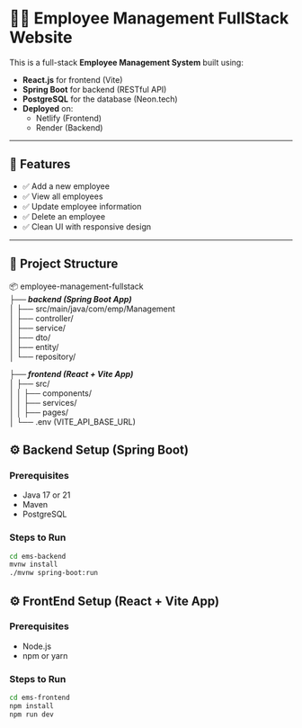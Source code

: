 # 🧑‍💼 Employee Management FullStack Website

This is a full-stack **Employee Management System** built using:

- **React.js** for frontend (Vite)
- **Spring Boot** for backend (RESTful API)
- **PostgreSQL** for the database (Neon.tech)
- **Deployed** on:
  - Netlify (Frontend)
  - Render (Backend)

---

## 📸 Features

- ✅ Add a new employee
- ✅ View all employees
- ✅ Update employee information
- ✅ Delete an employee
- ✅ Clean UI with responsive design

---

## 📁 Project Structure

📦 employee-management-fullstack<br>
***├── backend (Spring Boot App)***<br>
│ ├── src/main/java/com/emp/Management<br>
│ ├── controller/<br>
│ ├── service/<br>
│ ├── dto/<br>
│ ├── entity/<br>
│ └── repository/<br>

***├── frontend (React + Vite App)***<br>
│ ├── src/<br>
│ │ ├── components/<br>
│ │ ├── services/<br>
│ │ ├── pages/<br>
│ └── .env (VITE_API_BASE_URL)<br>

## ⚙️ Backend Setup (Spring Boot)

### Prerequisites
- Java 17 or 21
- Maven
- PostgreSQL

### Steps to Run

```bash
cd ems-backend
mvnw install 
./mvnw spring-boot:run
```

## ⚙️ FrontEnd Setup (React + Vite App)

### Prerequisites
- Node.js
- npm or yarn
  
### Steps to Run

```bash
cd ems-frontend
npm install
npm run dev
```
